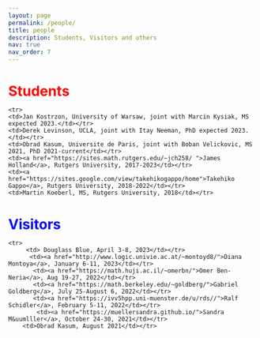 ```yaml
---
layout: page
permalink: /people/
title: people
description: Students, Visitors and others
nav: true
nav_order: 7
---
```


<font size="+2">
 <h3 style="margin-bottom:0pt;color:red;">Students</h3></font>

	<tr>
	<td>Jan Kostrzon, University of Warsaw, joint with Marcin Kysiak, MS expected 2023.</td></tr>
	<td>Derek Levinson, UCLA, joint with Itay Neeman, PhD expected 2023.</td></tr>
	<td>Obrad Kasum, Universite de Paris, joint with Boban Velickovic, MS 2021, PhD 2021-current</td></tr>
	<td><a href="https://sites.math.rutgers.edu/~jch258/ ">James Holland</a>, Rutgers University, 2017-2023</td></tr>
	<td><a href="https://sites.google.com/view/takehikogappo/home">Takehiko Gappo</a>, Rutgers University, 2018-2022</td></tr>
	<td>Martin Koeberl, MS, Rutgers University, 2018</td></tr>
	
	
		
<font size="+2">
<h3 style="margin-bottom:0pt;color:blue">Visitors</h3></font>


	<tr>
	     <td> Douglass Blue, April 3-8, 2023</td></tr>
	      <td><a href="http://www.logic.univie.ac.at/~montoyd8/">Diana Montoya</a>, January 6-11, 2023</td></tr>
	       <td><a href="https://math.huji.ac.il/~omerbn/">Omer Ben-Neria</a>, Aug 19-27, 2022</td></tr>
	       <td><a href="https://math.berkeley.edu/~goldberg/">Gabriel Goldberg</a>, July 25-August 6, 2022</td></tr>
	       <td><a href="https://ivv5hpp.uni-muenster.de/u/rds//">Ralf Schidler</a>, February 5-11, 2022</td></tr>
	        <td><a href="https://muellersandra.github.io/">Sandra M&uumlller</a>, October 24-30, 2021</td></tr>
		<td>Obrad Kasum, August 2021</td></tr>
	
	
